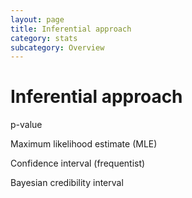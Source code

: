 ```yaml
---
layout: page
title: Inferential approach
category: stats
subcategory: Overview
---
```


Inferential approach
===



p-value



Maximum likelihood estimate (MLE)



Confidence interval (frequentist)






Bayesian credibility interval
